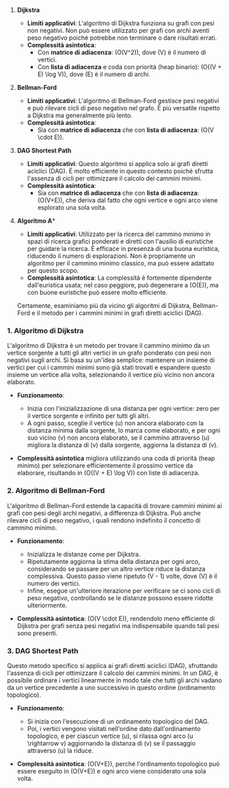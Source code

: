 1. **Dijkstra**
   - **Limiti applicativi**: L'algoritmo di Dijkstra funziona su grafi con pesi non negativi. Non può essere utilizzato per grafi con archi aventi peso negativo poiché potrebbe non terminare o dare risultati errati.
   - **Complessità asintotica**:
     - Con **matrice di adiacenza**: \(O(V^2)\), dove \(V\) è il numero di vertici.
     - Con **lista di adiacenza** e coda con priorità (heap binario): \(O((V + E) \log V)\), dove \(E\) è il numero di archi.

2. **Bellman-Ford**
   - **Limiti applicativi**: L'algoritmo di Bellman-Ford gestisce pesi negativi e può rilevare cicli di peso negativo nel grafo. È più versatile rispetto a Dijkstra ma generalmente più lento.
   - **Complessità asintotica**:
     - Sia con **matrice di adiacenza** che con **lista di adiacenza**: \(O(V \cdot E)\).

3. **DAG Shortest Path**
   - **Limiti applicativi**: Questo algoritmo si applica solo ai grafi diretti aciclici (DAG). È molto efficiente in questo contesto poiché sfrutta l'assenza di cicli per ottimizzare il calcolo dei cammini minimi.
   - **Complessità asintotica**:
     - Sia con **matrice di adiacenza** che con **lista di adiacenza**: \(O(V+E)\), che deriva dal fatto che ogni vertice e ogni arco viene esplorato una sola volta.

4. **Algoritmo A***
   - **Limiti applicativi**: Utilizzato per la ricerca del cammino minimo in spazi di ricerca grafici ponderati e diretti con l'ausilio di euristiche per guidare la ricerca. È efficace in presenza di una buona euristica, riducendo il numero di esplorazioni. Non è propriamente un algoritmo per il cammino minimo classico, ma può essere adattato per questo scopo.
   - **Complessità asintotica**: La complessità è fortemente dipendente dall'euristica usata; nel caso peggiore, può degenerare a \(O(E)\), ma con buone euristiche può essere molto efficiente.


   Certamente, esaminiamo più da vicino gli algoritmi di Dijkstra, Bellman-Ford e il metodo per i cammini minimi in grafi diretti aciclici (DAG).

### 1. Algoritmo di Dijkstra

L'algoritmo di Dijkstra è un metodo per trovare il cammino minimo da un vertice sorgente a tutti gli altri vertici in un grafo ponderato con pesi non negativi sugli archi. Si basa su un'idea semplice: mantenere un insieme di vertici per cui i cammini minimi sono già stati trovati e espandere questo insieme un vertice alla volta, selezionando il vertice più vicino non ancora elaborato.

- **Funzionamento**: 
  - Inizia con l'inizializzazione di una distanza per ogni vertice: zero per il vertice sorgente e infinito per tutti gli altri.
  - A ogni passo, sceglie il vertice \(u\) non ancora elaborato con la distanza minima dalla sorgente, lo marca come elaborato, e per ogni suo vicino \(v\) non ancora elaborato, se il cammino attraverso \(u\) migliora la distanza di \(v\) dalla sorgente, aggiorna la distanza di \(v\).

- **Complessità asintotica** migliora utilizzando una coda di priorità (heap minimo) per selezionare efficientemente il prossimo vertice da elaborare, risultando in \(O((V + E) \log V)\) con liste di adiacenza.

### 2. Algoritmo di Bellman-Ford

L'algoritmo di Bellman-Ford estende la capacità di trovare cammini minimi ai grafi con pesi degli archi negativi, a differenza di Dijkstra. Può anche rilevare cicli di peso negativo, i quali rendono indefinito il concetto di cammino minimo.

- **Funzionamento**:
  - Inizializza le distanze come per Dijkstra.
  - Ripetutamente aggiorna la stima della distanza per ogni arco, considerando se passare per un altro vertice riduce la distanza complessiva. Questo passo viene ripetuto \(V - 1\) volte, dove \(V\) è il numero dei vertici.
  - Infine, esegue un'ulteriore iterazione per verificare se ci sono cicli di peso negativo, controllando se le distanze possono essere ridotte ulteriormente.

- **Complessità asintotica**: \(O(V \cdot E)\), rendendolo meno efficiente di Dijkstra per grafi senza pesi negativi ma indispensabile quando tali pesi sono presenti.

### 3. DAG Shortest Path

Questo metodo specifico si applica ai grafi diretti aciclici (DAG), sfruttando l'assenza di cicli per ottimizzare il calcolo dei cammini minimi. In un DAG, è possibile ordinare i vertici linearmente in modo tale che tutti gli archi vadano da un vertice precedente a uno successivo in questo ordine (ordinamento topologico).

- **Funzionamento**:
  - Si inizia con l'esecuzione di un ordinamento topologico del DAG.
  - Poi, i vertici vengono visitati nell'ordine dato dall'ordinamento topologico, e per ciascun vertice \(u\), si rilassa ogni arco \(u \rightarrow v\) aggiornando la distanza di \(v\) se il passaggio attraverso \(u\) la riduce.

- **Complessità asintotica**: \(O(V+E)\), perché l'ordinamento topologico può essere eseguito in \(O(V+E)\) e ogni arco viene considerato una sola volta.